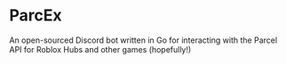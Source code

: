 # ParcEx
An open-sourced Discord bot written in Go for interacting with the Parcel API for Roblox Hubs and other games (hopefully!)
